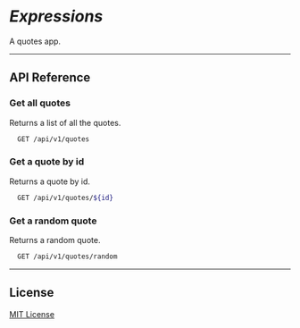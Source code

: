 # _Expressions_

A quotes app.

<!-- TODO: Add a screenshot of the webpage -->

---

## API Reference

### Get all quotes

Returns a list of all the quotes.

```sh
  GET /api/v1/quotes
```

### Get a quote by id

Returns a quote by id.

```sh
  GET /api/v1/quotes/${id}
```

### Get a random quote

Returns a random quote.

```sh
  GET /api/v1/quotes/random
```

---

## License

[MIT License](./LICENSE)
